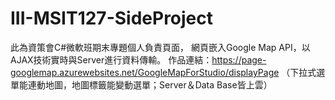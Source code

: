 # III-MSIT127-SideProject

此為資策會C#微軟班期末專題個人負責頁面， 網頁嵌入Google Map API，以AJAX技術實時與Server進行資料傳輸。
作品連結：https://page-googlemap.azurewebsites.net/GoogleMapForStudio/displayPage 
（下拉式選單能連動地圖，地圖標籤能變動選單；Server＆Data Base皆上雲）
